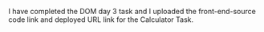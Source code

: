 I have completed the DOM day 3 task and I uploaded the front-end-source code link and deployed URL link for the Calculator Task.
